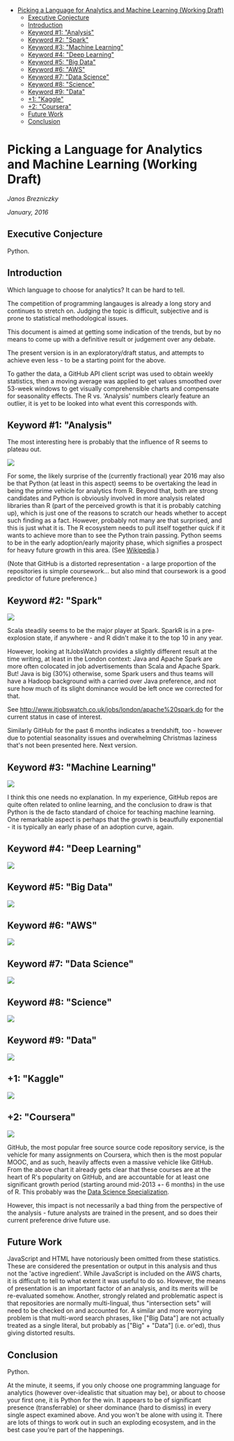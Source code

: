 -   [Picking a Language for Analytics and Machine Learning
    (Working Draft)](#picking-a-language-for-analytics-and-machine-learning-working-draft)
    -   [Executive Conjecture](#executive-conjecture)
    -   [Introduction](#introduction)
    -   [Keyword \#1: "Analysis"](#keyword-1-analysis)
    -   [Keyword \#2: "Spark"](#keyword-2-spark)
    -   [Keyword \#3: "Machine Learning"](#keyword-3-machine-learning)
    -   [Keyword \#4: "Deep Learning"](#keyword-4-deep-learning)
    -   [Keyword \#5: "Big Data"](#keyword-5-big-data)
    -   [Keyword \#6: "AWS"](#keyword-6-aws)
    -   [Keyword \#7: "Data Science"](#keyword-7-data-science)
    -   [Keyword \#8: "Science"](#keyword-8-science)
    -   [Keyword \#9: "Data"](#keyword-9-data)
    -   [+1: "Kaggle"](#kaggle)
    -   [+2: "Coursera"](#coursera)
    -   [Future Work](#future-work)
    -   [Conclusion](#conclusion)

Picking a Language for Analytics and Machine Learning (Working Draft)
=====================================================================

*Janos Brezniczky*

*January, 2016*

Executive Conjecture
--------------------

Python.

Introduction
------------

Which language to choose for analytics? It can be hard to tell.

The competition of programming langauges is already a long story and
continues to stretch on. Judging the topic is difficult, subjective and
is prone to statistical methodological issues.

This document is aimed at getting some indication of the trends, but by
no means to come up with a definitive result or judgement over any
debate.

The present version is in an exploratory/draft status, and attempts to
achieve even less - to be a starting point for the above.

To gather the data, a GitHub API client script was used to obtain weekly
statistics, then a moving average was applied to get values smoothed
over 53-week windows to get visually comprehensible charts and
compensate for seasonality effects. The R vs. 'Analysis' numbers clearly
feature an outlier, it is yet to be looked into what event this
corresponds with.

Keyword \#1: "Analysis"
-----------------------

The most interesting here is probably that the influence of R seems to
plateau out.

![](analysis_files/figure-markdown_strict/unnamed-chunk-2-1.png)

For some, the likely surprise of the (currently fractional) year 2016
may also be that Python (at least in this aspect) seems to be overtaking
the lead in being the prime vehicle for analytics from R. Beyond that,
both are strong candidates and Python is obviously involved in more
analysis related libraries than R (part of the perceived growth is that
it is probably catching up), which is just one of the reasons to scratch
our heads whether to accept such finding as a fact. However, probably
not many are that surprised, and this is just what it is. The R
ecosystem needs to pull itself together quick if it wants to achieve
more than to see the Python train passing. Python seems to be in the
early adoption/early majority phase, which signifies a prospect for
heavy future growth in this area. (See
[Wikipedia](https://en.wikipedia.org/wiki/Diffusion_of_innovations).)

(Note that GitHub is a distorted representation - a large proportion of
the repositories is simple coursework... but also mind that coursework
is a good predictor of future preference.)

Keyword \#2: "Spark"
--------------------

![](analysis_files/figure-markdown_strict/unnamed-chunk-3-1.png)

Scala steadily seems to be the major player at Spark. SparkR is in a
pre-explosion state, if anywhere - and R didn't make it to the top 10 in
any year.

However, looking at ItJobsWatch provides a slightly different result at
the time writing, at least in the London context: Java and Apache Spark
are more often colocated in job advertisements than Scala and Apache
Spark. But! Java is big (30%) otherwise, some Spark users and thus teams
will have a Hadoop background with a carried over Java preference, and
not sure how much of its slight dominance would be left once we
corrected for that.

See <http://www.itjobswatch.co.uk/jobs/london/apache%20spark.do> for the
current status in case of interest.

Similarly GitHub for the past 6 months indicates a trendshift, too -
however due to potential seasonality issues and overwhelming Christmas
laziness that's not been presented here. Next version.

Keyword \#3: "Machine Learning"
-------------------------------

![](analysis_files/figure-markdown_strict/unnamed-chunk-4-1.png)

I think this one needs no explanation. In my experience, GitHub repos
are quite often related to online learning, and the conclusion to draw
is that Python is the de facto standard of choice for teaching machine
learning. One remarkable aspect is perhaps that the growth is beautfully
exponential - it is typically an early phase of an adoption curve,
again.

Keyword \#4: "Deep Learning"
----------------------------

![](analysis_files/figure-markdown_strict/unnamed-chunk-5-1.png)

Keyword \#5: "Big Data"
-----------------------

![](analysis_files/figure-markdown_strict/unnamed-chunk-6-1.png)

Keyword \#6: "AWS"
------------------

![](analysis_files/figure-markdown_strict/unnamed-chunk-7-1.png)

Keyword \#7: "Data Science"
---------------------------

![](analysis_files/figure-markdown_strict/unnamed-chunk-8-1.png)

Keyword \#8: "Science"
----------------------

![](analysis_files/figure-markdown_strict/unnamed-chunk-9-1.png)

Keyword \#9: "Data"
-------------------

![](analysis_files/figure-markdown_strict/unnamed-chunk-10-1.png)

+1: "Kaggle"
------------

![](analysis_files/figure-markdown_strict/unnamed-chunk-11-1.png)

+2: "Coursera"
--------------

![](analysis_files/figure-markdown_strict/unnamed-chunk-12-1.png)

GitHub, the most popular free source source code repository service, is
the vehicle for many assignments on Coursera, which then is the most
popular MOOC, and as such, heavily affects even a massive vehicle like
GitHub. From the above chart it already gets clear that these courses
are at the heart of R's popularity on GitHub, and are accountable for at
least one significant growth period (starting around mid-2013 +- 6
months) in the use of R. This probably was the [Data Science
Specialization](https://www.coursera.org/specializations/jhu-data-science).

However, this impact is not necessarily a bad thing from the perspective
of the analysis - future analysts are trained in the present, and so
does their current preference drive future use.

Future Work
-----------

JavaScript and HTML have notoriously been omitted from these statistics.
These are considered the presentation or output in this analysis and
thus not the 'active ingredient'. While JavaScript is included on the
AWS charts, it is difficult to tell to what extent it was useful to do
so. However, the means of presentation is an important factor of an
analysis, and its merits will be re-evaluated somehow. Another, strongly
related and problematic aspect is that repositories are normally
multi-lingual, thus "intersection sets" will need to be checked on and
accounted for. A similar and more worrying problem is that multi-word
search phrases, like \["Big Data"\] are not actually treated as a single
literal, but probably as \["Big" + "Data"\] (i.e. or'ed), thus giving
distorted results.

Conclusion
----------

Python.

At the minute, it seems, if you only choose one programming language for
analytics (however over-idealistic that situation may be), or about to
choose your first one, it is Python for the win. It appears to be of
significant presence (transferrable) or sheer dominance (hard to
dismiss) in every single aspect examined above. And you won't be alone
with using it. There are lots of things to work out in such an exploding
ecosystem, and in the best case you're part of the happenings.
